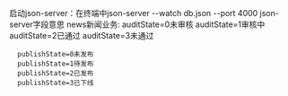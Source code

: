 启动json-server：在终端中json-server --watch db.json --port 4000
json-server字段意思
news新闻业务: 
      auditState=0未审核
      auditState=1审核中
      auditState=2已通过
      auditState=3未通过

      publishState=0未发布
      publishState=1待发布
      publishState=2已发布
      publishState=3已下线